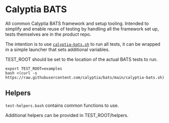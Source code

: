 # Calyptia BATS

All common Calyptia BATS framework and setup tooling. Intended to simplify and enable reuse of testing by handling all the framework set up, tests themselves are in the product repo.

The intention is to use [`calyptia-bats.sh`](./calyptia-bats.sh) to run all tests, it can be wrapped in a simple launcher that sets additional variables.

TEST_ROOT should be set to the location of the actual BATS tests to run.

```shell
export TEST_ROOT=examples
bash <(curl -s https://raw.githubusercontent.com/calyptia/bats/main/calyptia-bats.sh)
```

## Helpers

`test-helpers.bash` contains common functions to use.

Additional helpers can be provided in TEST_ROOT/helpers.
